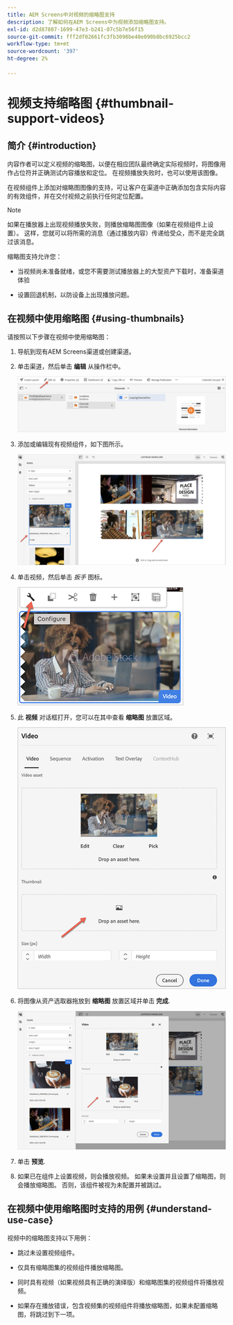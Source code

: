 ```yaml
---
title: AEM Screens中对视频的缩略图支持
description: 了解如何在AEM Screens中为视频添加缩略图支持。
exl-id: d2d87807-1699-47e3-b241-07c5b7e56f15
source-git-commit: fff2df02661fc3fb3098be40e090b8bc6925bcc2
workflow-type: tm+mt
source-wordcount: '397'
ht-degree: 2%

---
```


# 视频支持缩略图 {#thumbnail-support-videos}

## 简介 {#introduction}

内容作者可以定义视频的缩略图，以便在相应团队最终确定实际视频时，将图像用作占位符并正确测试内容播放和定位。 在视频播放失败时，也可以使用该图像。

在视频组件上添加对缩略图图像的支持，可让客户在渠道中正确添加包含实际内容的有效组件，并在交付视频之前执行任何定位配置。

>[!NOTE]
>如果在播放器上出现视频播放失败，则播放缩略图图像（如果在视频组件上设置）。 这样，您就可以将所需的消息（通过播放内容）传递给受众，而不是完全跳过该消息。

缩略图支持允许您：

* 当视频尚未准备就绪，或您不需要测试播放器上的大型资产下载时，准备渠道体验

* 设置回退机制，以防设备上出现播放问题。

## 在视频中使用缩略图 {#using-thumbnails}

请按照以下步骤在视频中使用缩略图：

1. 导航到现有AEM Screens渠道或创建渠道。

1. 单击渠道，然后单击 **编辑** 从操作栏中。

   ![图像](/help/user-guide/assets/thumbnails/thumbnail-1.png)

1. 添加或编辑现有视频组件，如下图所示。

   ![图像](/help/user-guide/assets/thumbnails/thumbnail-2.png)

1. 单击视频，然后单击 *扳手* 图标。

   ![图像](/help/user-guide/assets/thumbnails/thumbnail-3.png)

1. 此 **视频** 对话框打开，您可以在其中查看 **缩略图** 放置区域。

   ![图像](/help/user-guide/assets/thumbnails/thumbnail-4.png)

1. 将图像从资产选取器拖放到 **缩略图** 放置区域并单击 **完成**.

   ![图像](/help/user-guide/assets/thumbnails/thumbnail-5.png)

1. 单击 **预览**.

1. 如果已在组件上设置视频，则会播放视频。 如果未设置并且设置了缩略图，则会播放缩略图。 否则，该组件被视为未配置并被跳过。

## 在视频中使用缩略图时支持的用例 {#understand-use-case}

视频中的缩略图支持以下用例：

* 跳过未设置视频组件。

* 仅具有缩略图集的视频组件播放缩略图。

* 同时具有视频（如果视频具有正确的演绎版）和缩略图集的视频组件将播放视频。

* 如果存在播放错误，包含视频集的视频组件将播放缩略图，如果未配置缩略图，将跳过到下一项。

